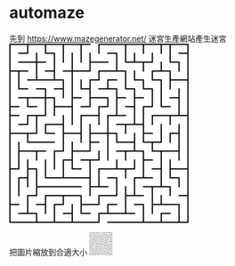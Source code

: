 # automaze
先到 https://www.mazegenerator.net/ 迷宮生產網站產生迷宮
![image](https://github.com/m216884792/automaze/blob/main/20%20by%2020%20orthogonal%20maze.png)

把圖片縮放到合適大小
![image](https://github.com/m216884792/automaze/blob/main/20%20by%2020%20orthogonal%20maze%20min.png)

